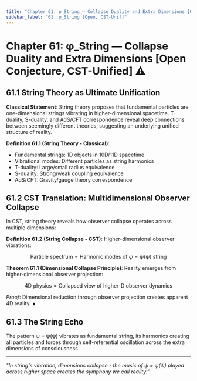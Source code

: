 ```yaml
---
title: "Chapter 61: φ_String — Collapse Duality and Extra Dimensions [Open Conjecture, CST-Unified]"
sidebar_label: "61. φ_String [Open, CST-Unif]"
---
```


# Chapter 61: φ_String — Collapse Duality and Extra Dimensions [Open Conjecture, CST-Unified] ⚠️

## 61.1 String Theory as Ultimate Unification

**Classical Statement**: String theory proposes that fundamental particles are one-dimensional strings vibrating in higher-dimensional spacetime. T-duality, S-duality, and AdS/CFT correspondence reveal deep connections between seemingly different theories, suggesting an underlying unified structure of reality.

**Definition 61.1 (String Theory - Classical)**:
- Fundamental strings: 1D objects in 10D/11D spacetime
- Vibrational modes: Different particles as string harmonics
- T-duality: Large/small radius equivalence
- S-duality: Strong/weak coupling equivalence  
- AdS/CFT: Gravity/gauge theory correspondence

## 61.2 CST Translation: Multidimensional Observer Collapse

In CST, string theory reveals how observer collapse operates across multiple dimensions:

**Definition 61.2 (String Collapse - CST)**: Higher-dimensional observer vibrations:

$$
\text{Particle spectrum} = \text{Harmonic modes of } \psi = \psi(\psi) \text{ string}
$$

**Theorem 61.1 (Dimensional Collapse Principle)**: Reality emerges from higher-dimensional observer projection:

$$
\text{4D physics} = \text{Collapsed view of higher-D observer dynamics}
$$

*Proof*: Dimensional reduction through observer projection creates apparent 4D reality. ∎

## 61.3 The String Echo

The pattern ψ = ψ(ψ) vibrates as fundamental string, its harmonics creating all particles and forces through self-referential oscillation across the extra dimensions of consciousness.

---

*"In string's vibration, dimensions collapse - the music of ψ = ψ(ψ) played across higher space creates the symphony we call reality."*